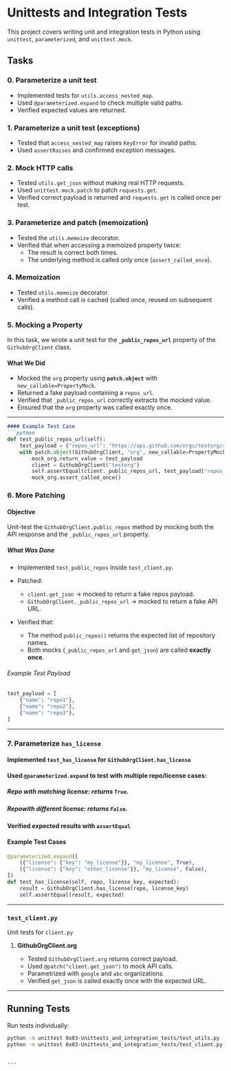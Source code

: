 # Unittests and Integration Tests

This project covers writing unit and integration tests in Python using `unittest`, `parameterized`, and `unittest.mock`.

## Tasks

### 0. Parameterize a unit test
- Implemented tests for `utils.access_nested_map`.
- Used `@parameterized.expand` to check multiple valid paths.
- Verified expected values are returned.

### 1. Parameterize a unit test (exceptions)
- Tested that `access_nested_map` raises `KeyError` for invalid paths.
- Used `assertRaises` and confirmed exception messages.

### 2. Mock HTTP calls
- Tested `utils.get_json` without making real HTTP requests.
- Used `unittest.mock.patch` to patch `requests.get`.
- Verified correct payload is returned and `requests.get` is called once per test.

### 3. Parameterize and patch (memoization)
- Tested the `utils.memoize` decorator.
- Verified that when accessing a memoized property twice:
  - The result is correct both times.
  - The underlying method is called only once (`assert_called_once`).

### 4. Memoization
   - Tested `utils.memoize` decorator.
   - Verified a method call is cached (called once, reused on subsequent calls).

### 5. Mocking a Property  

In this task, we wrote a unit test for the **`_public_repos_url`** property of the `GithubOrgClient` class.

#### What We Did
- Mocked the `org` property using **`patch.object`** with `new_callable=PropertyMock`.  
- Returned a fake payload containing a `repos_url`.  
- Verified that `_public_repos_url` correctly extracts the mocked value.  
- Ensured that the `org` property was called exactly once.  

---

````markdown
#### Example Test Case
```python
def test_public_repos_url(self):
    test_payload = {"repos_url": "https://api.github.com/orgs/testorg/repos"}
    with patch.object(GithubOrgClient, "org", new_callable=PropertyMock) as mock_org:
        mock_org.return_value = test_payload
        client = GithubOrgClient("testorg")
        self.assertEqual(client._public_repos_url, test_payload["repos_url"])
        mock_org.assert_called_once()
````

### 6. More Patching

#### Objective

Unit-test the `GithubOrgClient.public_repos` method by mocking both the API response and the `_public_repos_url` property.

##### What Was Done

* Implemented `test_public_repos` inside `test_client.py`.
* Patched:

  * `client.get_json` → mocked to return a fake repos payload.
  * `GithubOrgClient._public_repos_url` → mocked to return a fake API URL.
* Verified that:

  * The method `public_repos()` returns the expected list of repository names.
  * Both mocks (`_public_repos_url` and `get_json`) are called **exactly once**.

###### Example Test Payload

```python
test_payload = [
    {"name": "repo1"},
    {"name": "repo2"},
    {"name": "repo3"},
]
```
---
### 7. Parameterize `has_license`

#### Implemented `test_has_license` for `GithubOrgClient.has_license`
#### Used `@parameterized.expand` to test with multiple repo/license cases:
##### Repo with matching license: returns `True`.
##### Repowith different license: returns `False`.
#### Verified expected results with `assertEqual`

#### Example Test Cases
```python
@parameterized.expand([
    ({"license": {"key": "my_license"}}, "my_license", True),
    ({"license": {"key": "other_license"}}, "my_license", False),
])
def test_has_license(self, repo, license_key, expected):
    result = GithubOrgClient.has_license(repo, license_key)
    self.assertEqual(result, expected)

```

---

### `test_client.py`

Unit tests for `client.py`

1. **GithubOrgClient.org**

   * Tested `GithubOrgClient.org` returns correct payload.
   * Used `@patch("client.get_json")` to mock API calls.
   * Parametrized with `google` and `abc` organizations.
   * Verified `get_json` is called exactly once with the expected URL.

---

## Running Tests

Run tests individually:

```bash
python -m unittest 0x03-Unittests_and_integration_tests/test_utils.py -v
python -m unittest 0x03-Unittests_and_integration_tests/test_client.py -v
```

````

---
